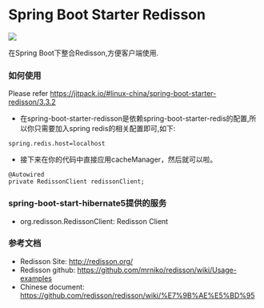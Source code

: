 Spring Boot Starter Redisson
============================
[![](https://jitpack.io/v/linux-china/spring-boot-starter-redisson.svg)](https://jitpack.io/#linux-china/spring-boot-starter-redisson)

在Spring Boot下整合Redisson,方便客户端使用.

### 如何使用

Please refer https://jitpack.io/#linux-china/spring-boot-starter-redisson/3.3.2

* 在spring-boot-starter-redisson是依赖spring-boot-starter-redis的配置,所以你只需要加入spring redis的相关配置即可,如下:
```properties
spring.redis.host=localhost
```

* 接下来在你的代码中直接应用cacheManager，然后就可以啦。
```
@Autowired
private RedissonClient redissonClient;
```
### spring-boot-start-hibernate5提供的服务

* org.redisson.RedissonClient: Redisson Client

### 参考文档

* Redisson Site: http://redisson.org/
* Redisson github: https://github.com/mrniko/redisson/wiki/Usage-examples
* Chinese document: https://github.com/redisson/redisson/wiki/%E7%9B%AE%E5%BD%95